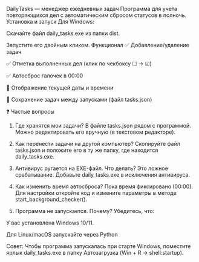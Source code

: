 DailyTasks — менеджер ежедневных задач
Программа для учета повторяющихся дел с автоматическим сбросом статусов в полночь.
Установка и запуск
Для Windows:

Скачайте файл daily_tasks.exe из папки dist.

Запустите его двойным кликом.
Функционал
✅ Добавление/удаление задач

✅ Отметка выполненных дел (клик по чекбоксу ☐ → ☑)

✅ Автосброс галочек в 00:00

📅 Отображение текущей даты и времени

💾 Сохранение задач между запусками (файл tasks.json)

❓ Частые вопросы
1. Где хранятся мои задачи?
В файле tasks.json рядом с программой. Можно редактировать его вручную (в текстовом редакторе).

2. Как перенести задачи на другой компьютер?
Скопируйте файл tasks.json и положите его в ту же папку, где находится daily_tasks.exe.

3. Антивирус ругается на EXE-файл. Что делать?
Это ложное срабатывание. Добавьте daily_tasks.exe в исключения антивируса.

4. Как изменить время автосброса?
Пока время фиксировано (00:00). Для настройки откройте код и измените параметры в методе start_background_checker().

5. Программа не запускается. Почему?
Убедитесь, что:

У вас установлена Windows 10/11.

Для Linux/macOS запускайте через Python

Совет: Чтобы программа запускалась при старте Windows, поместите ярлык daily_tasks.exe в папку Автозагрузка (Win + R → shell:startup).

